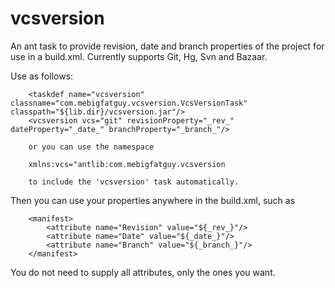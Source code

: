 vcsversion
==========

An ant task to provide revision, date and branch properties of the project for use in a build.xml.
Currently supports Git, Hg, Svn and Bazaar.

Use as follows:

        <taskdef name="vcsversion" classname="com.mebigfatguy.vcsversion.VcsVersionTask" classpath="${lib.dir}/vcsversion.jar"/>
        <vcsversion vcs="git" revisionProperty="_rev_" dateProperty="_date_" branchProperty="_branch_"/>
        
        or you can use the namespace 
        
        xmlns:vcs="antlib:com.mebigfatguy.vcsversion
        
        to include the 'vcsversion' task automatically.
        
        
Then you can use your properties anywhere in the build.xml, such as

        <manifest>
            <attribute name="Revision" value="${_rev_}"/>
            <attribute name="Date" value="${_date_}"/>
            <attribute name="Branch" value="${_branch_}"/>
        </manifest>
        
You do not need to supply all attributes, only the ones you want.

